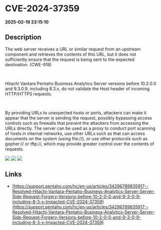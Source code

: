 # CVE-2024-37359

**2025-02-19 23:15:10**

## Description
The web server receives a URL or similar request from an upstream component and retrieves the contents of this URL, but it does not sufficiently ensure that the request is being sent to the expected destination. (CWE-918) 



 



Hitachi Vantara Pentaho Business Analytics Server versions before 10.2.0.0 and 9.3.0.9, including 8.3.x, do not validate the Host header of incoming HTTP/HTTPS requests.



 



By providing URLs to unexpected hosts or ports, attackers can make it appear that the server is sending the request, possibly bypassing access controls such as firewalls that prevent the attackers from accessing the URLs directly. The server can be used as a proxy to conduct port scanning of hosts in internal networks, use other URLs such as that can access documents on the system (using file://), or use other protocols such as gopher:// or tftp://, which may provide greater control over the contents of requests.

![](https://img.shields.io/static/v1?label=Score&message=8.6&color=red)
![](https://img.shields.io/static/v1?label=Severity&message=HIGH&color=red)
![](https://img.shields.io/static/v1?label=CWE&message=SSRF&color=green)

## Links
- [https://support.pentaho.com/hc/en-us/articles/34296789835917--Resolved-Hitachi-Vantara-Pentaho-Business-Analytics-Server-Server-Side-Request-Forgery-Versions-before-10-2-0-0-and-9-3-0-9-including-8-3-x-Impacted-CVE-2024-37359](https://support.pentaho.com/hc/en-us/articles/34296789835917--Resolved-Hitachi-Vantara-Pentaho-Business-Analytics-Server-Server-Side-Request-Forgery-Versions-before-10-2-0-0-and-9-3-0-9-including-8-3-x-Impacted-CVE-2024-37359)
